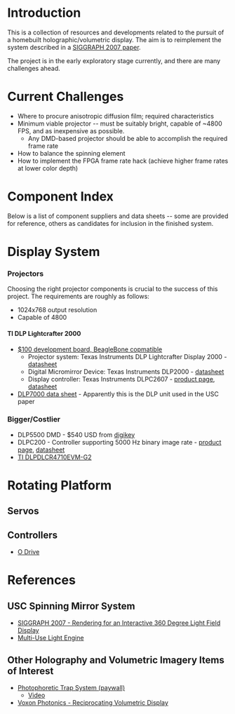 # Introduction

This is a collection of resources and developments related to the pursuit of a homebuilt holographic/volumetric display.
The aim is to reimplement the system described in a [SIGGRAPH 2007 paper](http://gl.ict.usc.edu/Research/3DDisplay/3DDisplay_USCICT_SIGGRAPH2007.pdf).

The project is in the early exploratory stage currently, and there are many challenges ahead. 

# Current Challenges

* Where to procure anisotropic diffusion film; required characteristics
* Minimum viable projector -- must be suitably bright, capable of ~4800 FPS, and as inexpensive as possible.
  * Any DMD-based projector should be able to accomplish the required frame rate
* How to balance the spinning element
* How to implement the FPGA frame rate hack (achieve higher frame rates at lower color depth)

# Component Index

Below is a list of component suppliers and data sheets -- some are provided for reference, others as candidates for inclusion in the finished system.

# Display System

### Projectors

Choosing the right projector components is crucial to the success of this project. The requirements are roughly as follows:

* 1024x768 output resolution
* Capable of 4800

#### TI DLP Lightcrafter 2000
* [$100 development board, BeagleBone copmatible](https://www.digikey.com/product-detail/en/texas-instruments/DLPDLCR2000EVM/296-47119-ND/7598640)
    * Projector system: Texas Instruments DLP Lightcrafter Display 2000 - [datasheet](http://www.ti.com/lit/ug/dlpu049c/dlpu049c.pdf)
    * Digital Micromirror Device: Texas Instruments DLP2000 - [datasheet](http://www.ti.com/document-viewer/DLP2000/datasheet)
    * Display controller: Texas Instruments DLPC2607 - [product page](http://www.ti.com/product/DLPC2607), [datasheet](http://www.ti.com/lit/ds/symlink/dlpc2607.pdf)
* [DLP7000 data sheet](http://www.ti.com/lit/ds/symlink/dlp7000.pdf) - Apparently this is the DLP unit used in the USC paper

### Bigger/Costlier

* DLP5500 DMD - $540 USD from [digikey](https://www.digikey.com/products/en?mpart=DLP5500BFYA&v=296)
* DLPC200 - Controller supporting 5000 Hz binary image rate - [product page](http://www.ti.com/product/DLPC200), [datasheet](http://www.ti.com/general/docs/lit/getliterature.tsp?genericPartNumber=dlpc200&fileType=pdf)
* [TI DLPDLCR4710EVM-G2](https://www.digikey.com/product-detail/en/texas-instruments/DLPDLCR4710EVM-G2/296-46696-ND/7219324)

# Rotating Platform

## Servos 
## Controllers
* [O Drive](https://odriverobotics.com/#odrive)




# References

## USC Spinning Mirror System
* [SIGGRAPH 2007 - Rendering for an Interactive 360 Degree Light Field Display](http://gl.ict.usc.edu/Research/3DDisplay/3DDisplay_USCICT_SIGGRAPH2007.pdf)
* [Multi-Use Light Engine](http://www.polarisroad.com/mule.pdf)

## Other Holography and Volumetric Imagery Items of Interest

* [Photophoretic Trap System (paywall)](https://www.nature.com/articles/nature25176)
    * [Video](https://www.youtube.com/watch?v=YRZMdQOMPNQ)
* [Voxon Photonics - Reciprocating Volumetric Display](https://www.youtube.com/watch?v=FVYoWsxqK8g)
